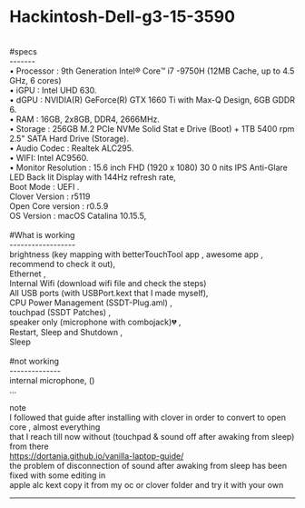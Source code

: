 # Hackintosh-Dell-g3-15-3590<br>
<br>
#specs<br>
-------<br>
• Processor : 9th Generation Intel®️ Core™️ i7 -9750H (12MB Cache, up to 4.5 GHz, 6 cores) <br>
• iGPU : Intel UHD 630. <br>
• dGPU :  NVIDIA(R) GeForce(R) GTX 1660 Ti with Max-Q Design, 6GB GDDR 6. <br>
• RAM : 16GB, 2x8GB, DDR4, 2666MHz. <br>
• Storage : 256GB M.2 PCIe NVMe Solid Stat e Drive (Boot) + 1TB 5400 rpm 2.5" SATA Hard Drive (Storage). <br>
• Audio Codec : Realtek ALC295. <br>
• WIFI: Intel AC9560. <br>
• Monitor Resolution : 15.6 inch FHD (1920 x 1080) 30 0 nits IPS Anti-Glare LED Back lit Display with 144Hz refresh rate,<br>
Boot Mode : UEFI .<br>
Clover Version : r5119  <br>
Open Core version : r0.5.9<br>
OS Version : macOS Catalina 10.15.5,<br>
<br>
#What is working<br>
------------------<br>
brightness (key mapping with betterTouchTool app , awesome app , recommend to check it out),<br>
Ethernet ,<br>
Internal Wifi (download wifi file and check the steps)<br>
All USB ports (with USBPort.kext that I made myself),<br>
CPU Power Management (SSDT-Plug.aml) ,<br>
touchpad (SSDT Patches) ,<br>
speaker only (microphone with combojack)💔 ,<br>
Restart, Sleep and Shutdown ,<br>
Sleep<br>
<br>
#not working<br>
--------------<br>
internal microphone, ()<br>
...<br>


note<br>
I followed that guide after installing with clover in order to convert to open core , almost everything <br> that I reach till now without (touchpad & sound off after awaking from sleep) from there<br> 
https://dortania.github.io/vanilla-laptop-guide/ <br>
the problem of disconnection of sound after awaking from sleep has been fixed with some editing in <br>
apple alc kext copy it from my oc or clover folder and try it with your own<br> 


-----------------------------------------------------------------------------------------------------------------------------
